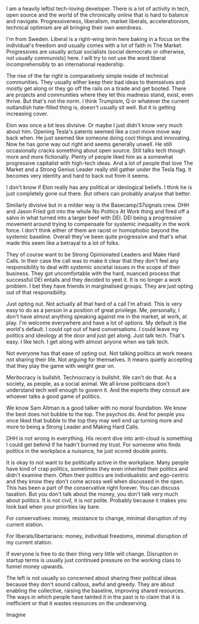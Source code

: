 I am a heavily leftist tech-loving developer. There is a lot of activity in tech, open source and the world of the chronically online that is hard to balance and navigate. Progressiveness, liberalism, market liberals, accelerationism, technical optimism are all bringing their own weirdness.

I'm from Sweden. Liberal is a right-wing term here baking in a focus on the individual's freedom and usually comes with a lot of faith in The Market. Progressives are usually actual socialists (social democrats or otherwise, not usually communists) here. I will try to not use the word liberal incomprehensibly to an international readership.

The rise of the far right is comparatively simple inside of technical communities. They usually either keep their bad ideas to themselves and mostly get along or they go off the rails on a tirade and get booted. There are projects and communities where they let this madness stand, exist, even thrive. But that's not the norm. I think Trumpism, Q or whatever the current outlandish hate-filled thing is, doesn't usually sit well. But it is getting increasing cover.

Elon was once a bit less divisive. Or maybe I just didn't know very much about him. Opening Tesla's patents seemed like a cool move move way back when. He just seemed like someone doing cool things and innovating. Now he has gone way out right and seems generally unwell. He still occasionally cracks something about open source. Still talks tech though more and more fictionally. Plenty of people liked him as a somewhat progressive capitalist with high-tech ideas. And a lot of people that love The Market and a Strong Genius Leader really still gather under the Tesla flag. It becomes very identity and hard to back out from it seems.

I don't know if Elon really has any political or ideological beliefs. I think he is just completely gone out there. But others can probably analyse that better.

Similarly divisive but in a milder way is the Basecamp/37signals crew. DHH and Jason Fried got into the whole No Politics At Work thing and fired off a salvo in what turned into a larger beef with DEI. DEI being a progressive movement around trying to compensate for systemic inequality in the work force. I don't think either of them are racist or homophobic beyond the systemic baseline. Overall they've been quite progressive and that's what made this seem like a betrayal to a lot of folks.

They of course want to be Strong Opinionated Leaders and Make Hard Calls. In their case the call was to make it clear that they don't feel any responsibility to deal with systemic societal issues in the scope of their business. They got uncomfortable with the hard, nuanced process that successful DEI entails and they decided to yeet it. It is no longer a work problem. I bet they have friends in marginalised groups. They are just opting out of that responsibility.

Just opting out. Not actually all that hard of a call I'm afraid. This is very easy to do as a person in a position of great privilege. Me, personally, I don't have almost anything speaking against me in the market, at work, at play. I'm welcome everywhere and have a lot of options. My default is the world's default. I could opt out of hard conversations. I could leave my politics and ideology at the door and just get along. Just talk tech. That's easy. I like tech. I get along with almost anyone when we talk tech.

Not everyone has that ease of opting out. Not talking politics at work means not sharing their life. Not arguing for themselves. It means quietly accepting that they play the game with weight gear on.

Meritocracy is bullshit. Technocracy is bullshit. We can't do that. As a society, as people, as a social animal. We all know politicians don't understand tech well enough to govern it. And the experts they consult are whoever talks a good game of politics.

We know Sam Altman is a good talker with no moral foundation. We know the best does not bubble to the top. The psychos do. And for people you once liked that bubble to the top they may well end up turning more and more to being a Strong Leader and Making Hard Calls.

DHH is not wrong in everything. His recent dive into anti-cloud is something I could get behind if he hadn't burned my trust. For someone who finds politics in the workplace a nuisance, he just scored double points.

It is okay to not want to be politically active in the workplace. Many people have kind of crap politics, sometimes they even inherited their politics and didn't examine them. Often their politics are individualistic and ego-centric and they know they don't come across well when discussed in the open. This has been a part of the conservative right forever. You can discuss taxation. But you don't talk about the money, you don't talk very much about politics. It is not civil, it is not polite. Probably because it makes you look bad when your priorities lay bare.

For conservatives: money, resistance to change, minimal disruption of my current station.

For liberals/libertarians: money, individual freedoms, minimal disruption of my current station.

If everyone is free to do their thing very little will change. Disruption in startup terms is usually just continued pressure on the working class to funnel money upwards.

The left is not usually so concerned about sharing their political ideas because they don't sound callous, awful and greedy. They are about enabling the collective, raising the baseline, improving shared resources. The ways in which people have tainted it in the past is to claim that it is inefficient or that it wastes resources on the undeserving.

Imagine 